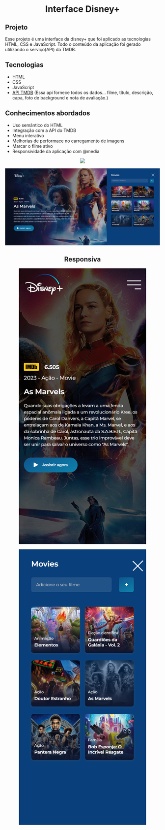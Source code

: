 <h1 align="center">
  Interface Disney+
</h1>

## Projeto

Esse projeto é uma interface da disney+ que foi aplicado as tecnologias HTML, CSS e JavaScript. Todo o conteúdo da aplicação foi gerado utilizando o serviço(API) da TMDB.

## Tecnologias

- HTML
- CSS
- JavaScript
- [API TMDB](https://www.themoviedb.org/documentation/api) (Essa api fornece todos os dados... filme, título, descrição, capa, foto de background e nota de avaliação.)


## Conhecimentos abordados

- Uso semântico do HTML
- Integração com a API do TMDB
- Menu interativo
- Melhorias de performace no carregamento de imagens
- Marcar o filme ativo
- Responsividade da aplicação com @media

<p align="center">
  <img src="/readme/1080p.png"/>
</p>

<p align="center">
  <img src="/readme/1080pmenu.png"/>
</p>

<h2 align="center"=>Responsiva</h2>

<p align="center">
  <img src="/readme/414x896.png"/>
</p>

<p align="center">
  <img src="/readme/414x896menu.png"/>
</p>

